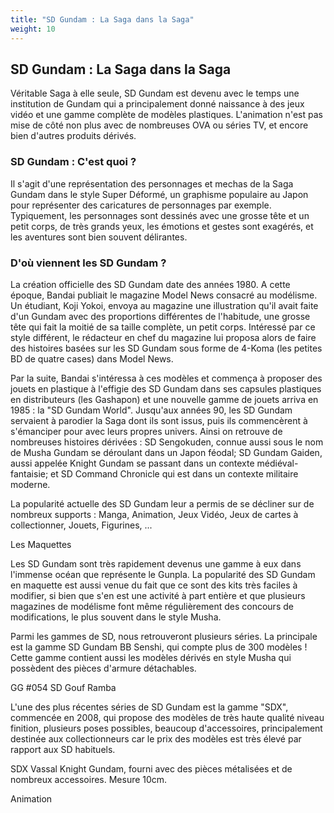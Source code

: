 ```yaml
---
title: "SD Gundam : La Saga dans la Saga"
weight: 10
---
```


SD Gundam : La Saga dans la Saga
--------------------------------


Véritable Saga à elle seule, SD Gundam est devenu avec le temps une institution de Gundam qui a principalement donné naissance à des jeux vidéo et une gamme complète de modèles plastiques. L'animation n'est pas mise de côté non plus avec de nombreuses OVA ou séries TV, et encore bien d'autres produits dérivés.


### SD Gundam : C'est quoi ?


Il s'agit d'une représentation des personnages et mechas de la Saga Gundam dans le style Super Déformé, un graphisme populaire au Japon pour représenter des caricatures de personnages par exemple. Typiquement, les personnages sont dessinés avec une grosse tête et un petit corps, de très grands yeux, les émotions et gestes sont exagérés, et les aventures sont bien souvent délirantes.


### D'où viennent les SD Gundam ?


La création officielle des SD Gundam date des années 1980. A cette époque, Bandai publiait le magazine Model News consacré au modélisme. Un étudiant, Koji Yokoi, envoya au magazine une illustration qu'il avait faite d'un Gundam avec des proportions différentes de l'habitude, une grosse tête qui fait la moitié de sa taille complète, un petit corps. Intéressé par ce style différent, le rédacteur en chef du magazine lui proposa alors de faire des histoires basées sur les SD Gundam sous forme de 4-Koma (les petites BD de quatre cases) dans Model News.


Par la suite, Bandai s'intéressa à ces modèles et commença à proposer des jouets en plastique à l'effigie des SD Gundam dans ses capsules plastiques en distributeurs (les Gashapon) et une nouvelle gamme de jouets arriva en 1985 : la "SD Gundam World". Jusqu'aux années 90, les SD Gundam servaient à parodier la Saga dont ils sont issus, puis ils commencèrent à s'émanciper pour avec leurs propres univers. Ainsi on retrouve de nombreuses histoires dérivées : SD Sengokuden, connue aussi sous le nom de Musha Gundam se déroulant dans un Japon féodal; SD Gundam Gaiden, aussi appelée Knight Gundam se passant dans un contexte médiéval-fantaisie; et SD Command Chronicle qui est dans un contexte militaire moderne.


La popularité actuelle des SD Gundam leur a permis de se décliner sur de nombreux supports : Manga, Animation, Jeux Vidéo, Jeux de cartes à collectionner, Jouets, Figurines, ...


Les Maquettes


Les SD Gundam sont très rapidement devenus une gamme à eux dans l'immense océan que représente le Gunpla. La popularité des SD Gundam en maquette est aussi venue du fait que ce sont des kits très faciles à modifier, si bien que s'en est une activité à part entière et que plusieurs magazines de modélisme font même régulièrement des concours de modifications, le plus souvent dans le style Musha.


Parmi les gammes de SD, nous retrouveront plusieurs séries. La principale est la gamme SD Gundam BB Senshi, qui compte plus de 300 modèles ! Cette gamme contient aussi les modèles dérivés en style Musha qui possèdent des pièces d'armure détachables.





GG #054 SD Gouf Ramba


L'une des plus récentes séries de SD Gundam est la gamme "SDX", commencée en 2008, qui propose des modèles de très haute qualité niveau finition, plusieurs poses possibles, beaucoup d'accessoires, principalement destinée aux collectionneurs car le prix des modèles est très élevé par rapport aux SD habituels.





SDX Vassal Knight Gundam, fourni avec des pièces métalisées et de nombreux accessoires. Mesure 10cm.


Animation


 

